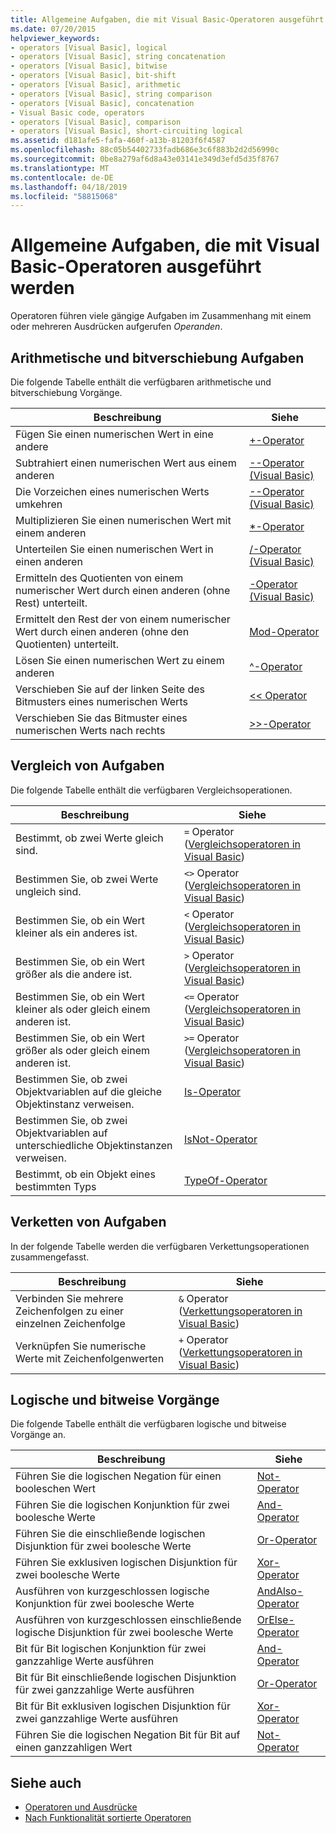 ```yaml
---
title: Allgemeine Aufgaben, die mit Visual Basic-Operatoren ausgeführt werden
ms.date: 07/20/2015
helpviewer_keywords:
- operators [Visual Basic], logical
- operators [Visual Basic], string concatenation
- operators [Visual Basic], bitwise
- operators [Visual Basic], bit-shift
- operators [Visual Basic], arithmetic
- operators [Visual Basic], string comparison
- operators [Visual Basic], concatenation
- Visual Basic code, operators
- operators [Visual Basic], comparison
- operators [Visual Basic], short-circuiting logical
ms.assetid: d181afe5-fafa-460f-a13b-81203f6f4587
ms.openlocfilehash: 88c05b54402733fadb686e3c6f883b2d2d56990c
ms.sourcegitcommit: 0be8a279af6d8a43e03141e349d3efd5d35f8767
ms.translationtype: MT
ms.contentlocale: de-DE
ms.lasthandoff: 04/18/2019
ms.locfileid: "58815068"
---
```

# <a name="common-tasks-performed-with-visual-basic-operators"></a>Allgemeine Aufgaben, die mit Visual Basic-Operatoren ausgeführt werden
Operatoren führen viele gängige Aufgaben im Zusammenhang mit einem oder mehreren Ausdrücken aufgerufen *Operanden*.  
  
## <a name="arithmetic-and-bit-shift-tasks"></a>Arithmetische und bitverschiebung Aufgaben  
 Die folgende Tabelle enthält die verfügbaren arithmetische und bitverschiebung Vorgänge.  
  
|Beschreibung|Siehe|  
|---|---|  
|Fügen Sie einen numerischen Wert in eine andere|[+-Operator](../../../../visual-basic/language-reference/operators/addition-operator.md)|  
|Subtrahiert einen numerischen Wert aus einem anderen|[--Operator (Visual Basic)](../../../../visual-basic/language-reference/operators/subtraction-operator.md)|  
|Die Vorzeichen eines numerischen Werts umkehren|[--Operator (Visual Basic)](../../../../visual-basic/language-reference/operators/subtraction-operator.md)|  
|Multiplizieren Sie einen numerischen Wert mit einem anderen|[*-Operator](../../../../visual-basic/language-reference/operators/multiplication-operator.md)|  
|Unterteilen Sie einen numerischen Wert in einen anderen|[/-Operator (Visual Basic)](../../../../visual-basic/language-reference/operators/floating-point-division-operator.md)|  
|Ermitteln des Quotienten von einem numerischer Wert durch einen anderen (ohne Rest) unterteilt.|[\-Operator (Visual Basic)](../../../../visual-basic/language-reference/operators/integer-division-operator.md)|  
|Ermittelt den Rest der von einem numerischer Wert durch einen anderen (ohne den Quotienten) unterteilt.|[Mod-Operator](../../../../visual-basic/language-reference/operators/mod-operator.md)|  
|Lösen Sie einen numerischen Wert zu einem anderen|[^-Operator](../../../../visual-basic/language-reference/operators/exponentiation-operator.md)|  
|Verschieben Sie auf der linken Seite des Bitmusters eines numerischen Werts|[<\< Operator](../../../../visual-basic/language-reference/operators/left-shift-operator.md)|  
|Verschieben Sie das Bitmuster eines numerischen Werts nach rechts|[>>-Operator](../../../../visual-basic/language-reference/operators/right-shift-operator.md)|  
  
## <a name="comparison-tasks"></a>Vergleich von Aufgaben  
 Die folgende Tabelle enthält die verfügbaren Vergleichsoperationen.  
  
|Beschreibung|Siehe|  
|---|---|  
|Bestimmt, ob zwei Werte gleich sind.|`=` Operator ([Vergleichsoperatoren in Visual Basic](../../../../visual-basic/programming-guide/language-features/operators-and-expressions/comparison-operators.md))|  
|Bestimmen Sie, ob zwei Werte ungleich sind.|`<>` Operator ([Vergleichsoperatoren in Visual Basic](../../../../visual-basic/programming-guide/language-features/operators-and-expressions/comparison-operators.md))|  
|Bestimmen Sie, ob ein Wert kleiner als ein anderes ist.|`<` Operator ([Vergleichsoperatoren in Visual Basic](../../../../visual-basic/programming-guide/language-features/operators-and-expressions/comparison-operators.md))|  
|Bestimmen Sie, ob ein Wert größer als die andere ist.|`>` Operator ([Vergleichsoperatoren in Visual Basic](../../../../visual-basic/programming-guide/language-features/operators-and-expressions/comparison-operators.md))|  
|Bestimmen Sie, ob ein Wert kleiner als oder gleich einem anderen ist.|`<=` Operator ([Vergleichsoperatoren in Visual Basic](../../../../visual-basic/programming-guide/language-features/operators-and-expressions/comparison-operators.md))|  
|Bestimmen Sie, ob ein Wert größer als oder gleich einem anderen ist.|`>=` Operator ([Vergleichsoperatoren in Visual Basic](../../../../visual-basic/programming-guide/language-features/operators-and-expressions/comparison-operators.md))|  
|Bestimmen Sie, ob zwei Objektvariablen auf die gleiche Objektinstanz verweisen.|[Is-Operator](../../../../visual-basic/language-reference/operators/is-operator.md)|  
|Bestimmen Sie, ob zwei Objektvariablen auf unterschiedliche Objektinstanzen verweisen.|[IsNot-Operator](../../../../visual-basic/language-reference/operators/isnot-operator.md)|  
|Bestimmt, ob ein Objekt eines bestimmten Typs|[TypeOf-Operator](../../../../visual-basic/language-reference/operators/typeof-operator.md)|  
  
## <a name="concatenation-tasks"></a>Verketten von Aufgaben  
 In der folgende Tabelle werden die verfügbaren Verkettungsoperationen zusammengefasst.  
  
|Beschreibung|Siehe|  
|---|---|  
|Verbinden Sie mehrere Zeichenfolgen zu einer einzelnen Zeichenfolge|`&` Operator ([Verkettungsoperatoren in Visual Basic](../../../../visual-basic/programming-guide/language-features/operators-and-expressions/concatenation-operators.md))|  
|Verknüpfen Sie numerische Werte mit Zeichenfolgenwerten|`+` Operator ([Verkettungsoperatoren in Visual Basic](../../../../visual-basic/programming-guide/language-features/operators-and-expressions/concatenation-operators.md))|  
  
## <a name="logical-and-bitwise-tasks"></a>Logische und bitweise Vorgänge  
 Die folgende Tabelle enthält die verfügbaren logische und bitweise Vorgänge an.  
  
|Beschreibung|Siehe|  
|---|---|  
|Führen Sie die logischen Negation für einen booleschen Wert|[Not-Operator](../../../../visual-basic/language-reference/operators/not-operator.md)|  
|Führen Sie die logischen Konjunktion für zwei boolesche Werte|[And-Operator](../../../../visual-basic/language-reference/operators/and-operator.md)|  
|Führen Sie die einschließende logischen Disjunktion für zwei boolesche Werte|[Or-Operator](../../../../visual-basic/language-reference/operators/or-operator.md)|  
|Führen Sie exklusiven logischen Disjunktion für zwei boolesche Werte|[Xor-Operator](../../../../visual-basic/language-reference/operators/xor-operator.md)|  
|Ausführen von kurzgeschlossen logische Konjunktion für zwei boolesche Werte|[AndAlso-Operator](../../../../visual-basic/language-reference/operators/andalso-operator.md)|  
|Ausführen von kurzgeschlossen einschließende logische Disjunktion für zwei boolesche Werte|[OrElse-Operator](../../../../visual-basic/language-reference/operators/orelse-operator.md)|  
|Bit für Bit logischen Konjunktion für zwei ganzzahlige Werte ausführen|[And-Operator](../../../../visual-basic/language-reference/operators/and-operator.md)|  
|Bit für Bit einschließende logischen Disjunktion für zwei ganzzahlige Werte ausführen|[Or-Operator](../../../../visual-basic/language-reference/operators/or-operator.md)|  
|Bit für Bit exklusiven logischen Disjunktion für zwei ganzzahlige Werte ausführen|[Xor-Operator](../../../../visual-basic/language-reference/operators/xor-operator.md)|  
|Führen Sie die logischen Negation Bit für Bit auf einen ganzzahligen Wert|[Not-Operator](../../../../visual-basic/language-reference/operators/not-operator.md)|  
  
## <a name="see-also"></a>Siehe auch

- [Operatoren und Ausdrücke](../../../../visual-basic/programming-guide/language-features/operators-and-expressions/index.md)
- [Nach Funktionalität sortierte Operatoren](../../../../visual-basic/language-reference/operators/operators-listed-by-functionality.md)
